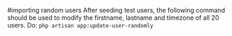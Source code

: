 #importing random users
After seeding test users, the following command should be used to modify the firstname, lastname and timezone of all 20 users.
Do: ```php artisan app:update-user-randomly```